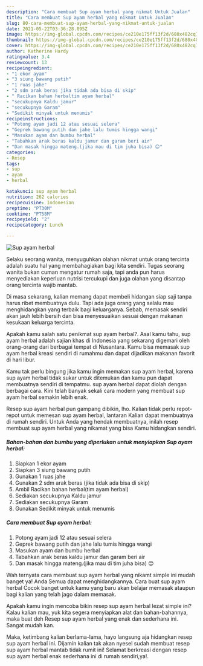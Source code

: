 ```yaml
---
description: "Cara membuat Sup ayam herbal yang nikmat Untuk Jualan"
title: "Cara membuat Sup ayam herbal yang nikmat Untuk Jualan"
slug: 80-cara-membuat-sup-ayam-herbal-yang-nikmat-untuk-jualan
date: 2021-05-22T03:36:28.895Z
image: https://img-global.cpcdn.com/recipes/ce210e175ff13f2d/680x482cq70/sup-ayam-herbal-foto-resep-utama.jpg
thumbnail: https://img-global.cpcdn.com/recipes/ce210e175ff13f2d/680x482cq70/sup-ayam-herbal-foto-resep-utama.jpg
cover: https://img-global.cpcdn.com/recipes/ce210e175ff13f2d/680x482cq70/sup-ayam-herbal-foto-resep-utama.jpg
author: Katherine Hardy
ratingvalue: 3.4
reviewcount: 13
recipeingredient:
- "1 ekor ayam"
- "3 siung bawang putih"
- "1 ruas jahe"
- "2 sdm arak beras jika tidak ada bisa di skip"
- " Racikan bahan herbaltim ayam herbal"
- "secukupnya Kaldu jamur"
- "secukupnya Garam"
- "Sedikit minyak untuk menumis"
recipeinstructions:
- "Potong ayam jadi 12 atau sesuai selera"
- "Geprek bawang putih dan jahe lalu tumis hingga wangi"
- "Masukan ayam dan bumbu herbal"
- "Tabahkan arak beras kaldu jamur dan garam beri air"
- "Dan masak hingga mateng.(jika mau di tim juha bisa) 😊"
categories:
- Resep
tags:
- sup
- ayam
- herbal

katakunci: sup ayam herbal 
nutrition: 262 calories
recipecuisine: Indonesian
preptime: "PT30M"
cooktime: "PT58M"
recipeyield: "2"
recipecategory: Lunch

---
```



![Sup ayam herbal](https://img-global.cpcdn.com/recipes/ce210e175ff13f2d/680x482cq70/sup-ayam-herbal-foto-resep-utama.jpg)

Selaku seorang wanita, menyuguhkan olahan nikmat untuk orang tercinta adalah suatu hal yang membahagiakan bagi kita sendiri. Tugas seorang  wanita bukan cuman mengatur rumah saja, tapi anda pun harus menyediakan keperluan nutrisi tercukupi dan juga olahan yang disantap orang tercinta wajib mantab.

Di masa  sekarang, kalian memang dapat membeli hidangan siap saji tanpa harus ribet membuatnya dulu. Tapi ada juga orang yang selalu mau menghidangkan yang terbaik bagi keluarganya. Sebab, memasak sendiri akan jauh lebih bersih dan bisa menyesuaikan sesuai dengan makanan kesukaan keluarga tercinta. 



Apakah kamu salah satu penikmat sup ayam herbal?. Asal kamu tahu, sup ayam herbal adalah sajian khas di Indonesia yang sekarang digemari oleh orang-orang dari berbagai tempat di Nusantara. Kamu bisa memasak sup ayam herbal kreasi sendiri di rumahmu dan dapat dijadikan makanan favorit di hari libur.

Kamu tak perlu bingung jika kamu ingin memakan sup ayam herbal, karena sup ayam herbal tidak sukar untuk ditemukan dan kamu pun dapat membuatnya sendiri di tempatmu. sup ayam herbal dapat diolah dengan berbagai cara. Kini telah banyak sekali cara modern yang membuat sup ayam herbal semakin lebih enak.

Resep sup ayam herbal pun gampang dibikin, lho. Kalian tidak perlu repot-repot untuk memesan sup ayam herbal, lantaran Kalian dapat membuatnya di rumah sendiri. Untuk Anda yang hendak membuatnya, inilah resep membuat sup ayam herbal yang nikamat yang bisa Kamu hidangkan sendiri.

<!--inarticleads1-->

##### Bahan-bahan dan bumbu yang diperlukan untuk menyiapkan Sup ayam herbal:

1. Siapkan 1 ekor ayam
1. Siapkan 3 siung bawang putih
1. Gunakan 1 ruas jahe
1. Gunakan 2 sdm arak beras (jika tidak ada bisa di skip)
1. Ambil  Racikan bahan herbal(tim ayam herbal)
1. Sediakan secukupnya Kaldu jamur
1. Sediakan secukupnya Garam
1. Gunakan Sedikit minyak untuk menumis




<!--inarticleads2-->

##### Cara membuat Sup ayam herbal:

1. Potong ayam jadi 12 atau sesuai selera
1. Geprek bawang putih dan jahe lalu tumis hingga wangi
1. Masukan ayam dan bumbu herbal
1. Tabahkan arak beras kaldu jamur dan garam beri air
1. Dan masak hingga mateng.(jika mau di tim juha bisa) 😊




Wah ternyata cara membuat sup ayam herbal yang nikamt simple ini mudah banget ya! Anda Semua dapat menghidangkannya. Cara buat sup ayam herbal Cocok banget untuk kamu yang baru akan belajar memasak ataupun bagi kalian yang telah jago dalam memasak.

Apakah kamu ingin mencoba bikin resep sup ayam herbal lezat simple ini? Kalau kalian mau, yuk kita segera menyiapkan alat dan bahan-bahannya, maka buat deh Resep sup ayam herbal yang enak dan sederhana ini. Sangat mudah kan. 

Maka, ketimbang kalian berlama-lama, hayo langsung aja hidangkan resep sup ayam herbal ini. Dijamin kalian tak akan nyesel sudah membuat resep sup ayam herbal mantab tidak rumit ini! Selamat berkreasi dengan resep sup ayam herbal enak sederhana ini di rumah sendiri,ya!.

